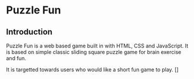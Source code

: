 # Puzzle Fun

## Introduction
Puzzle Fun is a web based game built in with HTML, CSS and JavaScript. It is based on simple classic sliding square puzzle game for brain exercise and fun.

It is targetted towards users who would like a short fun game to play.
[]

